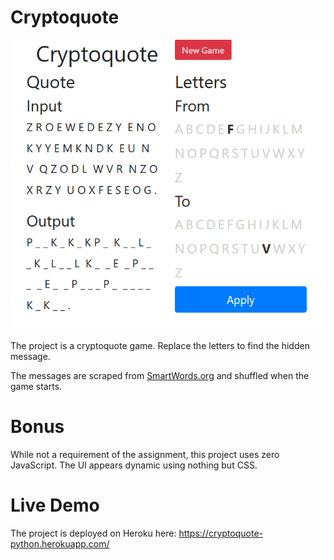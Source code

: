 # Cryptoquote

![Screenshot](./cryptoquote.png)

The project is a cryptoquote game. Replace the letters to find the hidden message.

The messages are scraped from [SmartWords.org](https://www.smart-words.org/quotes-sayings/famous-one-liners.html) and shuffled when the game starts.

# Bonus

While not a requirement of the assignment, this project uses zero JavaScript. The UI appears dynamic using nothing but CSS.

# Live Demo

The project is deployed on Heroku here: https://cryptoquote-python.herokuapp.com/
